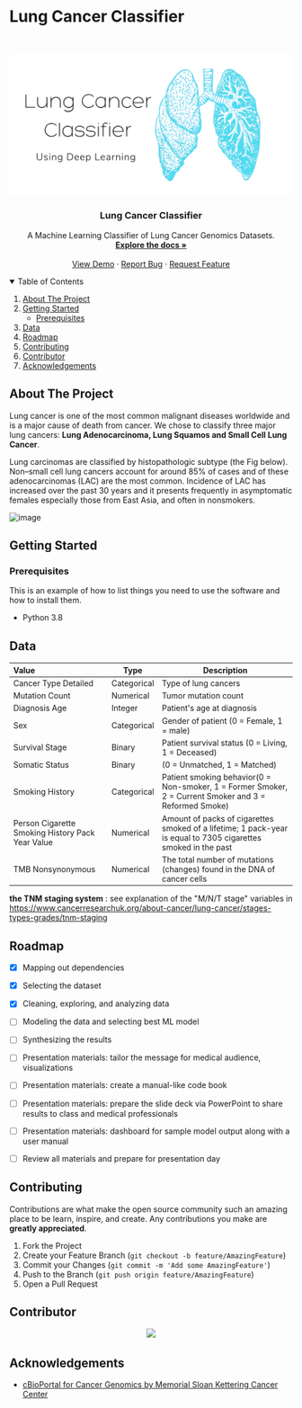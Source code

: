 # Lung Cancer Classifier

<!-- PROJECT LOGO -->
<br />
<p align="center">
  <a href="https://github.com/Practicum-Team-2/LungCancerClassifier" >
    <img  src="img/banner_1.png" alt="Logo" width = "800" hight = "250">
  </a>

  <h3 align="center">Lung Cancer Classifier</h3>
  <p align="center">
  A Machine Learning Classifier of Lung Cancer Genomics Datasets.
    <br />
    <a href="https://github.com/Practicum-Team-2/LungCancerClassifier"><strong>Explore the docs »</strong></a>
    <br />
    <br />
    <a href="https://github.com/Practicum-Team-2/LungCancerClassifier">View Demo</a>
    ·
    <a href="https://github.com/Practicum-Team-2/LungCancerClassifier/issues">Report Bug</a>
    ·
    <a href="https://github.com/Practicum-Team-2/LungCancerClassifier/issues">Request Feature</a>
  </p>
</p>

<!-- TABLE OF CONTENTS -->
<details open="open">
  <summary>Table of Contents</summary>
  <ol>
    <li>
      <a href="#about-the-project">About The Project</a>
    </li>
    <li>
      <a href="#getting-started">Getting Started</a>
      <ul>
        <li><a href="#prerequisites">Prerequisites</a></li>
      </ul>
    </li>
    <li><a href="#data">Data</a></li>
    <li><a href="#roadmap">Roadmap</a></li>
    <li><a href="#contributing">Contributing</a></li>
    <li><a href="#contributor">Contributor</a></li>
    <li><a href="#acknowledgements">Acknowledgements</a></li>
  </ol>
</details>

<!-- ABOUT THE PROJECT -->
## About The Project
  
  Lung cancer is one of the most common malignant diseases worldwide and is a major cause of death from cancer. We chose to classify three major lung cancers: **Lung Adenocarcinoma, Lung Squamos and Small Cell Lung Cancer**.

  Lung carcinomas are classified by histopathologic subtype (the Fig below). Non–small cell lung cancers account for around 85% of cases and of these adenocarcinomas (LAC) are the most common. Incidence of LAC has increased over the past 30 years and it presents frequently in asymptomatic females especially those from East Asia, and often in nonsmokers. 

![image](https://user-images.githubusercontent.com/78892787/155035824-e055b78c-14c4-4c9f-89b2-1af2f73c48ae.png)

<!-- GETTING STARTED -->
## Getting Started

### Prerequisites

This is an example of how to list things you need to use the software and how to install them.
* Python 3.8


<!-- DATA -->
## Data

| Value                   | Type | Description |
| :---                    | --- | --- |
| Cancer Type Detailed    | Categorical| Type of lung cancers     | 
| Mutation Count          | Numerical | Tumor mutation count | 
| Diagnosis Age           | Integer | Patient's age at diagnosis |
| Sex                     | Categorical | Gender of patient (0 = Female, 1 = male)|
| Survival Stage          | Binary | Patient survival status (0 = Living, 1 = Deceased) | 
| Somatic Status          |  Binary | (0 = Unmatched, 1 = Matched) | 
| Smoking History         | Categorical | Patient smoking behavior(0 = Non-smoker, 1 = Former Smoker, 2 = Current Smoker and 3 = Reformed Smoke) |
| Person Cigarette Smoking History Pack Year Value    | Numerical | Amount of packs of cigarettes smoked of a lifetime; 1 pack-year is equal to 7305 cigarettes smoked in the past |
| TMB Nonsynonymous       | Numerical | The total number of mutations (changes) found in the DNA of cancer cells |

**the TNM staging system** : see explanation of the "M/N/T stage" variables in https://www.cancerresearchuk.org/about-cancer/lung-cancer/stages-types-grades/tnm-staging

<!-- ROADMAP -->
## Roadmap
- [x] Mapping out dependencies

- [x] Selecting the dataset

- [x] Cleaning, exploring, and analyzing data

- [ ] Modeling the data and selecting best ML model

- [ ] Synthesizing the results

- [ ] Presentation materials: tailor the message for medical audience, visualizations

- [ ] Presentation materials: create a manual-like code book

- [ ] Presentation materials: prepare the slide deck via PowerPoint to share results to class and medical professionals

- [ ] Presentation materials: dashboard for sample model output along with a user manual

- [ ]  Review all materials and prepare for presentation day


<!-- CONTRIBUTING -->
## Contributing

Contributions are what make the open source community such an amazing place to be learn, inspire, and create. Any contributions you make are **greatly appreciated**.

1. Fork the Project
2. Create your Feature Branch (`git checkout -b feature/AmazingFeature`)
3. Commit your Changes (`git commit -m 'Add some AmazingFeature'`)
4. Push to the Branch (`git push origin feature/AmazingFeature`)
5. Open a Pull Request


<!-- CONTRIBUTOR -->
## Contributor

<p align="center">
<a href="https://github.com/Practicum-Team-2/LungCancerClassifier/graphs/contributors">
  <img src="https://contributors-img.web.app/image?repo=Practicum-Team-2/LungCancerClassifier" />
</a>
</p>

<!-- ACKNOWLEDGEMENTS -->
## Acknowledgements
  
* [cBioPortal for Cancer Genomics by Memorial Sloan Kettering Cancer Center ](https://www.cbioportal.org/)

